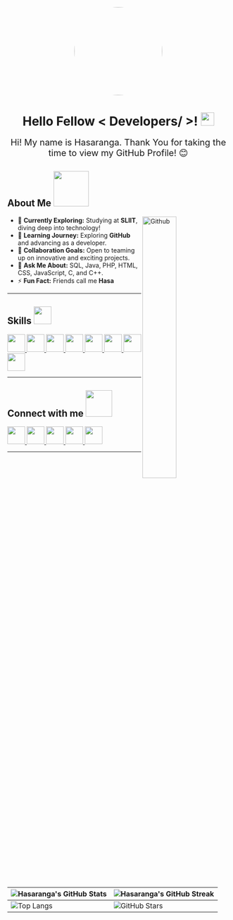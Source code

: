 <p align="center">
    <img src="https://img.freepik.com/premium-photo/software-engineer-digital-avatar-generative-ai_934475-8997.jpg" width="200" style="border-radius: 50%;">
</p>

<h1 align="center"> Hello Fellow < Developers/ >! <img src="https://raw.githubusercontent.com/MartinHeinz/MartinHeinz/master/wave.gif" width="30px"> </h1>

<div align="center" style="font-size: 20px;">
    Hi! My name is Hasaranga. Thank You for taking the time to view my GitHub Profile! 😊
</div>

<h2> About Me <img src="https://media0.giphy.com/media/KDDpcKigbfFpnejZs6/giphy.gif?cid=ecf05e47oy6f4zjs8g1qoiystc56cu7r9tb8a1fe76e05oty&rid=giphy.gif" width="80px"> </h2>

<img width="39%" align="right" alt="Github" src="https://raw.githubusercontent.com/onimur/.github/master/.resources/git-header.svg" />

- 🔭 <strong>Currently Exploring:</strong> Studying at <b>SLIIT</b>, diving deep into technology!  
- 🌱 <strong>Learning Journey:</strong> Exploring <b>GitHub</b> and advancing as a developer.  
- 👯 <strong>Collaboration Goals:</strong> Open to teaming up on innovative and exciting projects.  
- 💬 <strong>Ask Me About:</strong> SQL, Java, PHP, HTML, CSS, JavaScript, C, and C++.  
- ⚡ <strong>Fun Fact:</strong> Friends call me <b>Hasa</b>

---

<h2> Skills <img src="https://media2.giphy.com/media/QssGEmpkyEOhBCb7e1/giphy.gif?cid=ecf05e47a0n3gi1bfqntqmob8g9aid1oyj2wr3ds3mg700bl&rid=giphy.gif" width="40px"> </h2>
<p>
    <a href="https://github.com/Hasaranga22?tab=repositories&q=&type=&language=javascript&sort="> 
        <img width="40px" src="https://raw.githubusercontent.com/rahulbanerjee26/githubAboutMeGenerator/main/icons/javascript.svg">
    </a>
    <a href="https://github.com/Hasaranga22?tab=repositories&q=&type=&language=c&sort="> 
        <img width="40px" src="https://raw.githubusercontent.com/rahulbanerjee26/githubAboutMeGenerator/main/icons/c.svg">
    </a>
    <a href="https://github.com/Hasaranga22?tab=repositories&q=&type=&language=cpp&sort="> 
        <img width="40px" src="https://raw.githubusercontent.com/rahulbanerjee26/githubAboutMeGenerator/main/icons/cpp.svg">
    </a>
    <a href="https://github.com/Hasaranga22?tab=repositories&q=&type=&language=html&sort="> 
        <img width="40px" src="https://raw.githubusercontent.com/rahulbanerjee26/githubAboutMeGenerator/main/icons/html.svg">
    </a>
    <a href="https://github.com/Hasaranga22?tab=repositories&q=&type=&language=css&sort="> 
        <img width="40px" src="https://raw.githubusercontent.com/rahulbanerjee26/githubAboutMeGenerator/main/icons/css.svg">
    </a>
    <a href="https://github.com/Hasaranga22?tab=repositories&q=&type=&language=php&sort="> 
        <img width="40px" src="https://cdn-icons-png.flaticon.com/512/5968/5968332.png">
    </a>
    <a href="https://github.com/Hasaranga22?tab=repositories&q=&type=&language=mysql&sort="> 
        <img width="40px" src="https://static-00.iconduck.com/assets.00/database-mysql-icon-462x512-6itsq0zm.png">
    </a>
    <a href="https://github.com/Hasaranga22?tab=repositories&q=&type=&language=java&sort="> 
        <img width="40px" src="https://raw.githubusercontent.com/rahulbanerjee26/githubAboutMeGenerator/main/icons/java.svg">
    </a>
</p>

---

<h2> Connect with me <img src="https://raw.githubusercontent.com/ShahriarShafin/ShahriarShafin/main/Assets/handshake.gif" width="60px"> </h2>
<p>
    <a href="https://www.linkedin.com/in/Hasaranga22"> 
        <img width="40px" src="https://raw.githubusercontent.com/rahulbanerjee26/githubAboutMeGenerator/main/icons/linked-in-alt.svg">
    </a>
    <a href="https://www.twitter.com/NoobCoder07"> 
        <img width="40px" src="https://raw.githubusercontent.com/rahulbanerjee26/githubAboutMeGenerator/main/icons/twitter.svg">
    </a>
    <a href="https://medium.com/@Hasaranga22"> 
        <img width="40px" src="https://raw.githubusercontent.com/rahulbanerjee26/githubAboutMeGenerator/main/icons/medium.svg">
    </a>
    <a href="http://Hasaranga22.me/"> 
        <img width="40px" src="https://raw.githubusercontent.com/rahulbanerjee26/githubAboutMeGenerator/main/icons/portfolio.png">
    </a>
    <a href="https://www.github.com/Hasaranga22"> 
        <img width="40px" src="https://raw.githubusercontent.com/rahulbanerjee26/githubAboutMeGenerator/main/icons/github.svg">
    </a>
</p>

---

| ![Hasaranga's GitHub Stats](https://github-readme-stats.vercel.app/api?username=Hasaranga22&show_icons=true&theme=tokyonight) | ![Hasaranga's GitHub Streak](https://github-readme-streak-stats.herokuapp.com/?user=Hasaranga22&theme=tokyonight) |
| --- | --- |
| ![Top Langs](https://github-readme-stats.vercel.app/api/top-langs/?username=Hasaranga22&layout=compact&theme=tokyonight) | ![GitHub Stars](https://github-readme-stats.vercel.app/api?username=Hasaranga22&show_icons=true&locale=en&count_private=true&hide_rank=true&custom_title=My%20GitHub%20Stats&disable_animations=true&theme=tokyonight) |
